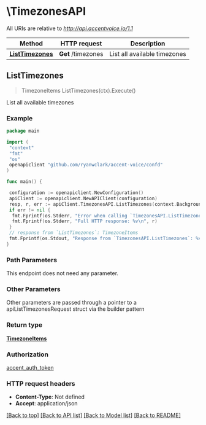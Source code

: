 # \TimezonesAPI

All URIs are relative to *<http://api.accentvoice.io/1.1>*

Method | HTTP request | Description
------------- | ------------- | -------------
[**ListTimezones**](TimezonesAPI.md#ListTimezones) | **Get** /timezones | List all available timezones

## ListTimezones

> TimezoneItems ListTimezones(ctx).Execute()

List all available timezones

### Example

```go
package main

import (
 "context"
 "fmt"
 "os"
 openapiclient "github.com/ryanwclark/accent-voice/confd"
)

func main() {

 configuration := openapiclient.NewConfiguration()
 apiClient := openapiclient.NewAPIClient(configuration)
 resp, r, err := apiClient.TimezonesAPI.ListTimezones(context.Background()).Execute()
 if err != nil {
  fmt.Fprintf(os.Stderr, "Error when calling `TimezonesAPI.ListTimezones``: %v\n", err)
  fmt.Fprintf(os.Stderr, "Full HTTP response: %v\n", r)
 }
 // response from `ListTimezones`: TimezoneItems
 fmt.Fprintf(os.Stdout, "Response from `TimezonesAPI.ListTimezones`: %v\n", resp)
}
```

### Path Parameters

This endpoint does not need any parameter.

### Other Parameters

Other parameters are passed through a pointer to a apiListTimezonesRequest struct via the builder pattern

### Return type

[**TimezoneItems**](TimezoneItems.md)

### Authorization

[accent_auth_token](../README.md#accent_auth_token)

### HTTP request headers

- **Content-Type**: Not defined
- **Accept**: application/json

[[Back to top]](#) [[Back to API list]](../README.md#documentation-for-api-endpoints)
[[Back to Model list]](../README.md#documentation-for-models)
[[Back to README]](../README.md)
